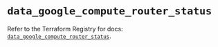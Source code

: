 # `data_google_compute_router_status`

Refer to the Terraform Registry for docs: [`data_google_compute_router_status`](https://registry.terraform.io/providers/hashicorp/google-beta/6.13.0/docs/data-sources/google_compute_router_status).
